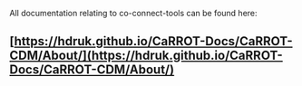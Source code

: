 All documentation relating to co-connect-tools can be found here:

## [https://hdruk.github.io/CaRROT-Docs/CaRROT-CDM/About/](https://hdruk.github.io/CaRROT-Docs/CaRROT-CDM/About/)